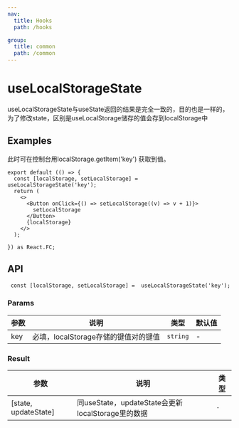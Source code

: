 ```yaml
---
nav:
  title: Hooks
  path: /hooks

group:
  title: common
  path: /common
---
```


# useLocalStorageState

useLocalStorageState与useState返回的结果是完全一致的，目的也是一样的，为了修改state，区别是useLocalStorage储存的值会存到localStorage中

## Examples

此时可在控制台用localStorage.getItem('key') 获取到值。

```tsx
export default (() => {
  const [localStorage, setLocalStorage] =  useLocalStorageState('key');
  return (
    <>
      <Button onClick={() => setLocalStorage((v) => v + 1)}>
        setLocalStorage
      </Button>
      {localStorage}
    </>
  );

}) as React.FC;
```

## API

```tsx
 const [localStorage, setLocalStorage] =  useLocalStorageState('key');
```

### Params

| 参数  | 说明  | 类型  | 默认值 |
| --- | --- | --- | --- |
| key | 必填，localStorage存储的键值对的键值 | `string` | -   |

### Result

| 参数  | 说明  | 类型  |
| --- | --- | --- |
| [state, updateState] | 同useState，updateState会更新localStorage里的数据 | `-` |
